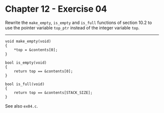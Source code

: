 # Chapter 12 - Exercise 04

Rewrite the `make_empty`, `is_empty` and `is_full` functions of section 10.2 to use the pointer variable `top_ptr` instead of the integer variable `top`.

---

```
void make_empty(void)
{
    *top = &contents[0];
}

bool is_empty(void)
{
    return top == &contents[0];
}

bool is_full(void)
{
    return top == &contents[STACK_SIZE];
}
```

See also `ex04.c`.
